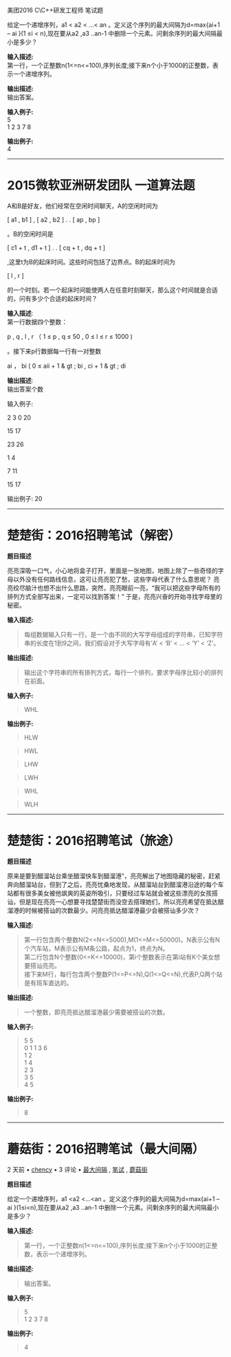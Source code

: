 美团2016 C\C++研发工程师 笔试题

给定一个递增序列，a1 < a2 < …< an 。定义这个序列的最大间隔为d=max{ai+1 – ai }(1 ≤i < n),现在要从a2 ,a3 ..an-1 中删除一个元素。问剩余序列的最大间隔最小是多少？

**输入描述:**  
第一行，一个正整数n(1<=n<=100),序列长度;接下来n个小于1000的正整数，表示一个递增序列。

**输出描述:**  
输出答案。

**输入例子:**  
5  
1 2 3 7 8

**输出例子:**  
4


----


# 2015微软亚洲研发团队 一道算法题 


A和B是好友，他们经常在空闲时间聊天，A的空闲时间为



 [ a1  , b1  ] , [ a2  , b2  ] . . [ ap  , bp  ]

。B的空闲时间是



 [ c1  + t , d1  + t ] . . [ cq  + t , dq  + t ]

,这里t为B的起床时间。这些时间包括了边界点。B的起床时间为



 [ l , r ]

的一个时刻。若一个起床时间能使两人在任意时刻聊天，那么这个时间就是合适的，问有多少个合适的起床时间？

**输入描述**:  
第一行数据四个整数：



 p , q , l , r （ 1 ≤ p , q ≤ 50 , 0 ≤ l ≤ r ≤ 1000 )

。接下来p行数据每一行有一对整数


 ai ， bi ( 0 ≤ aii + 1 & gt ; bi , ci + 1 & gt ; di

**输出描述**:  
输出答案个数

输入例子:


 2  3  0  20

 15  17

 23  26

 1  4

 7  11

 15  17

输出例子:
20


-----

# 楚楚街：2016招聘笔试（解密） 


**题目描述**

亮亮深吸一口气，小心地将盒子打开，里面是一张地图，地图上除了一些奇怪的字母以外没有任何路线信息，这可让亮亮犯了愁，这些字母代表了什么意思呢？ 亮亮绞尽脑汁也想不出什么思路，突然，亮亮眼前一亮，“我可以把这些字母所有的排列方式全部写出来，一定可以找到答案！” 于是，亮亮兴奋的开始寻找字母里的秘密。

**输入描述:**

> 每组数据输入只有一行，是一个由不同的大写字母组成的字符串，已知字符串的长度在1到9之间，我们假设对于大写字母有’A’ < ‘B’ < … < ‘Y’ < ‘Z’。

**输出描述:**

> 输出这个字符串的所有排列方式，每行一个排列，要求字母序比较小的排列在前面。

**输入例子:**

> WHL

**输出例子:**

> HLW

> HWL

> LHW

> LWH

> WHL

> WLH



----

# 楚楚街：2016招聘笔试（旅途） 


**题目描述**

原来是要到醋溜站台乘坐醋溜快车到醋溜港”，亮亮解出了地图隐藏的秘密，赶紧奔向醋溜站台，但到了之后，亮亮忧桑地发现，从醋溜站台到醋溜港沿途的每个车站都有很多美女被他飒爽的英姿所吸引，只要经过车站就会被这些漂亮的女孩搭讪，但是现在亮亮一心想要寻找楚楚街而没空去搭理她们，所以亮亮希望在抵达醋溜港的时候被搭讪的次数最少。问亮亮抵达醋溜港最少会被搭讪多少次？

**输入描述:**

> 第一行包含两个整数N(2<=N<=5000),M(1<=M<=50000)。N表示公有N个汽车站，M表示公有M条公路，起点为1，终点为N。  
> 第二行包含N个整数(0<=K<=10000)，第i个整数表示在第i站有K个美女想要搭讪亮亮。  
> 接下来M行，每行包含两个整数P(1<=P<=N),Q(1<=Q<=N),代表P,Q两个站是有班车直达的。

**输出描述:**

> 一个整数，即亮亮抵达醋溜港最少需要被搭讪的次数。

**输入例子:**

> 5 5  
> 0 1 1 3 6  
> 1 2  
> 1 4  
> 2 3  
> 3 5  
> 4 5

**输出例子:**

> 8

---

# 蘑菇街：2016招聘笔试（最大间隔） 

 2 天前 • [chency][0] • 3 评论  • [最大间隔][1] , [笔试][2] , [蘑菇街][3]

**题目描述**

给定一个递增序列，a1 <a2 <…<an 。定义这个序列的最大间隔为d=max{ai+1 – ai }(1≤i<n),现在要从a2 ,a3 ..an-1 中删除一个元素。问剩余序列的最大间隔最小是多少？

**输入描述:**

> 第一行，一个正整数n(1<=n<=100),序列长度;接下来n个小于1000的正整数，表示一个递增序列。

**输出描述:**

> 输出答案。

**输入例子:**

> 5  
> 1 2 3 7 8

**输出例子:**

> 4

[0]: http://www.jobbole.com/members/chency
[1]: http://group.jobbole.com/tag/%e6%9c%80%e5%a4%a7%e9%97%b4%e9%9a%94/
[2]: http://group.jobbole.com/tag/%e7%ac%94%e8%af%95/
[3]: http://group.jobbole.com/tag/%e8%98%91%e8%8f%87%e8%a1%97/